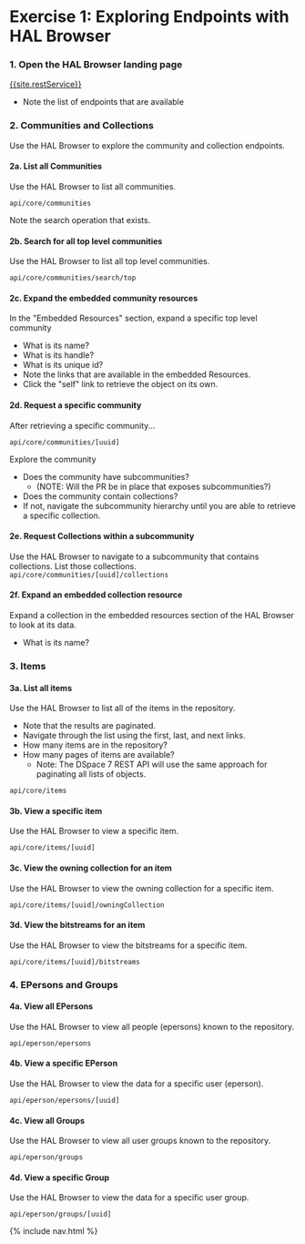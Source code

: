 # Exercise 1: Exploring Endpoints with HAL Browser

### 1. Open the HAL Browser landing page

[{{site.restService}}]({{site.restService}})

- Note the list of endpoints that are available

### 2. Communities and Collections
Use the HAL Browser to explore the community and collection endpoints.

#### 2a. List all Communities
Use the HAL Browser to list all communities.

`api/core/communities`

Note the search operation that exists.

#### 2b. Search for all top level communities
Use the HAL Browser to list all top level communities.

`api/core/communities/search/top`

#### 2c. Expand the embedded community resources
In the "Embedded Resources" section, expand a specific top level community
- What is its name?
- What is its handle?
- What is its unique id?
- Note the links that are available in the embedded Resources.
- Click the "self" link to retrieve the object on its own.

#### 2d. Request a specific community
After retrieving a specific community...

`api/core/communities/[uuid]`

Explore the community
- Does the community have subcommunities?
  - (NOTE: Will the PR be in place that exposes subcommunities?)
- Does the community contain collections?
- If not, navigate the subcommunity hierarchy until you are able to retrieve a specific collection.

#### 2e. Request Collections within a subcommunity
Use the HAL Browser to navigate to a subcommunity that contains collections.  List those collections.
`api/core/communities/[uuid]/collections`

#### 2f. Expand an embedded collection resource
Expand a collection in the embedded resources section of the HAL Browser to look at its data.
- What is its name?

### 3. Items

#### 3a. List all items
Use the HAL Browser to list all of the items in the repository.
- Note that the results are paginated.
- Navigate through the list using the first, last, and next links.
- How many items are in the repository?
- How many pages of items are available?
  - Note: The DSpace 7 REST API will use the same approach for paginating all lists of objects.

`api/core/items`

#### 3b. View a specific item
Use the HAL Browser to view a specific item.

`api/core/items/[uuid]`

#### 3c. View the owning collection for an item
Use the HAL Browser to view the owning collection for a specific item.

`api/core/items/[uuid]/owningCollection`

#### 3d. View the bitstreams for an item
Use the HAL Browser to view the bitstreams for a specific item.

`api/core/items/[uuid]/bitstreams`

### 4. EPersons and Groups

#### 4a. View all EPersons
Use the HAL Browser to view all people (epersons) known to the repository.

`api/eperson/epersons`

#### 4b. View a specific EPerson
Use the HAL Browser to view the data for a specific user (eperson).

`api/eperson/epersons/[uuid]`

#### 4c. View all Groups
Use the HAL Browser to view all user groups known to the repository.

`api/eperson/groups`

#### 4d. View a specific Group
Use the HAL Browser to view the data for a specific user group.

`api/eperson/groups/[uuid]`

{% include nav.html %}
